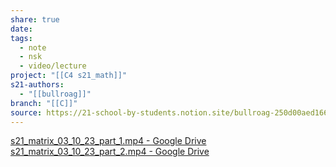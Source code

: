 ```yaml
---
share: true
date: 
tags:
  - note
  - nsk
  - video/lecture
project: "[[C4 s21_math]]"
s21-authors:
  - "[[bullroag]]"
branch: "[[C]]"
source: https://21-school-by-students.notion.site/bullroag-250d00aed1664a1482b1b9ad03563ef9
---
```


[s21_matrix_03_10_23_part_1.mp4 - Google Drive](https://drive.google.com/file/d/1w4Fx6wSyGOk0YKUw55IhEWF4BDqluAY3/view)
[s21_matrix_03_10_23_part_2.mp4 - Google Drive](https://drive.google.com/file/d/1D6U1dlX-_1LFq3nIAyukBupra8xudQay/view)

